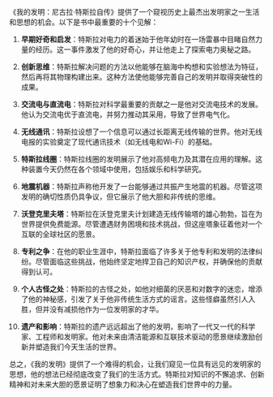 《我的发明：尼古拉·特斯拉自传》提供了一个窥视历史上最杰出发明家之一生活和思想的机会。以下是书中最重要的十个见解：

1. **早期好奇和启发**：特斯拉对电力的着迷始于他年幼时在一场雷暴中目睹自然力量的经历。这一事件激发了他的好奇心，并让他走上了探索电力奥秘之路。

2. **创新思维**：特斯拉解决问题的方法以他能够在脑海中构想和实验想法为特征，然后再将其物理构建出来。这种方法使他能够完善自己的发明并取得突破性的成果。

3. **交流电与直流电**：特斯拉对科学最重要的贡献之一是他对交流电技术的发展。他认为交流电优于直流电，并努力推动其采用，导致了世界电气化。

4. **无线通讯**：特斯拉设想了一个信息可以通过长距离无线传输的世界。他对无线电报的实验奠定了现代通讯技术（如无线电和Wi-Fi）的基础。

5. **特斯拉线圈**：特斯拉线圈的发明展示了他对高频电力及其潜在应用的理解。这种装置今天仍然在各个领域中使用，包括娱乐和科学研究。

6. **地震机器**：特斯拉声称他开发了一台能够通过共振产生地震的机器。尽管这项发明的确切性质仍具争议，但它展示了他大胆和非传统的思维。

7. **沃登克里夫塔**：特斯拉在沃登克里夫计划建造无线传输塔的雄心勃勃，旨在为世界提供免费能源。尽管遭遇财务困境和技术挑战，但这座塔象征着他对一个互联的全球社区的愿景。

8. **专利之争**：在他的职业生涯中，特斯拉面临了许多关于他专利和发明的法律纠纷。尽管面临这些挑战，他始终坚定地捍卫自己的知识产权，并确保他的贡献得到认可。

9. **个人古怪之处**：特斯拉的古怪之处，如他对细菌的厌恶和对数字的迷恋，增添了他的神秘感，引发了关于他非传统生活方式的谣言。这些怪癖虽然引人入胜，但并没有减损他作为一位发明家的才华。

10. **遗产和影响**：特斯拉的遗产远远超出了他的发明，影响了一代又一代的科学家、工程师和发明家。他对未来由清洁能源和互联技术驱动的愿景继续激励创新并塑造我们今天生活的世界。

总之，《我的发明》提供了一个难得的机会，让我们窥见一位具有远见的发明家的思想，他的想法已经彻底改变了我们的生活方式。特斯拉对知识的不懈追求、创新精神和对未来大胆的愿景证明了想象力和决心在塑造我们世界中的力量。